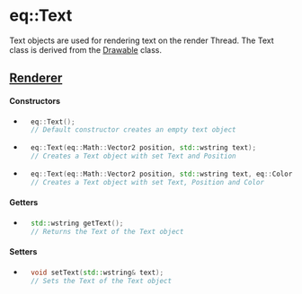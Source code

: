 # eq::Text

Text objects are used for rendering text on the render Thread. The Text class is derived from the [Drawable](drawable.md) class.

## [Renderer](../renderer.md)

#### Constructors

- ```cpp
    eq::Text();
    // Default constructor creates an empty text object
  ```


- ```cpp
    eq::Text(eq::Math::Vector2 position, std::wstring text);
    // Creates a Text object with set Text and Position
  ```


- ```cpp
    eq::Text(eq::Math::Vector2 position, std::wstring text, eq::Color);
    // Creates a Text object with set Text, Position and Color
  ```

#### Getters

- ```cpp
    std::wstring getText();
    // Returns the Text of the Text object
  ```

#### Setters

- ```cpp
    void setText(std::wstring& text);
    // Sets the Text of the Text object
  ```